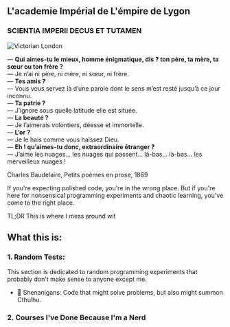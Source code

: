 ## L'academie Impérial de L'émpire de Lygon
### SCIENTIA IMPERII DECUS ET TUTAMEN

![Victorian London](https://i.pinimg.com/564x/49/8f/24/498f2486dbbb654c88648087d48386d0.jpg)

— **Qui aimes-tu le mieux, homme énigmatique, dis ? ton père, ta mère, ta sœur ou ton frère ?**  
— Je n’ai ni père, ni mère, ni sœur, ni frère.  
— **Tes amis ?**  
— Vous vous servez là d’une parole dont le sens m’est resté jusqu’à ce jour inconnu.  
— **Ta patrie ?**  
— J’ignore sous quelle latitude elle est située.  
— **La beauté ?**  
— Je l’aimerais volontiers, déesse et immortelle.  
— **L’or ?**  
— Je le hais comme vous haïssez Dieu.  
— **Eh ! qu’aimes-tu donc, extraordinaire étranger ?**  
— J’aime les nuages… les nuages qui passent… là-bas… là-bas… les merveilleux nuages !

Charles Baudelaire, Petits poèmes en prose, 1869



If you're expecting polished code, you're in the wrong place. But if you're here for nonsensical programming experiments and chaotic learning, you’ve come to the right place.

TL;DR
This is where I mess around wit
## What this is:

### 1. Random Tests: 
This section is dedicated to random programming experiments that probably don't make sense to anyone except me.

- 🔧 Shenanigans: Code that might solve problems, but also might summon Cthulhu.

### 2. Courses I've Done Because I'm a Nerd

